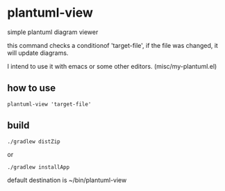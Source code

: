 # plantuml-view

simple plantuml diagram viewer

this command checks a conditionof 'target-file', if the file was changed, it will update diagrams.

I intend to use it with emacs or some other editors. (misc/my-plantuml.el)


## how to use
```
plantuml-view 'target-file'
```

## build
```
./gradlew distZip
```
or
```
./gradlew installApp
```
default destination is ~/bin/plantuml-view

